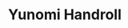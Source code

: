 ---
layout: place
title: "Yunomi Handroll"
permalink: /california/toluca-lake/yunomi-handroll.html
stateAbbr: CA
stateName: California
cityName: Toluca Lake
seo:
  name: "Yunomi Handroll"
  type: Restaurant
  links: null
description: "Looking for sushi in Toluca Lake, California? Check out Yunomi Handroll for a delightful Japanese dining experience. Enjoy a variety of sushi and other dishe..."
place_id: ChIJXY11W9a_woARs23W5MgCD5k
photos:
  - name: >-
      places/ChIJXY11W9a_woARs23W5MgCD5k/photos/AeeoHcKMoM3vacX7N04n0MhdJeaK4cTDC_5jKPLzNJhRHxxj95tN_CHBubwSOYz-ewyT49ODObBiCqFhknYgaaupfkWWFLhEdWvENXjwJ9JEmsTqHc6cC85rghJw58z5LURU69C0uyijTce2QmoyMC9E29LFzVcCZXoM3T8kznrMTeyf8uR5w0a7Anb3Ty4osF0hvoWPWcIv9P3kg46mB9BLoyzWfypWruYydnrhz_PQs9E952fS0PwrIbhLKLpTbk-VGzZoOMhdar9NO0zB1ZI-WwM6m3cfs442fLJJ6NIwGH55ds29Du2T5-qsViEWwk1X5T1mwjPaBGHHBCYg9hGRR3z_s9R6cmw04SFGpDGXh7dOB-8qAwFKBbp0pFtq6d6MYVnf8to1zE6HiYTAmOiXeSGLrljyoPzV54YRSB6R_MXV5lmb
    widthPx: 1500
    heightPx: 1207
    authorAttributions:
      - displayName: D M
        uri: https://maps.google.com/maps/contrib/113680776988079537908
        photoUri: >-
          https://lh3.googleusercontent.com/a/ACg8ocJxb6Xym9no1PLPfG_54gzNL7_tUsYu_dWwIqlG3AVbHH82jw=s100-p-k-no-mo
    flagContentUri: >-
      https://www.google.com/local/imagery/report/?cb_client=maps_api_places.places_api&image_key=!1e10!2sCIHM0ogKEICAgIDr7PychwE&hl=en-US
    googleMapsUri: >-
      https://www.google.com/maps/place//data=!3m4!1e2!3m2!1sCIHM0ogKEICAgIDr7PychwE!2e10!4m2!3m1!1s0x80c2bfd65b758d5d:0x990f02c8e4d66db3
  - name: >-
      places/ChIJXY11W9a_woARs23W5MgCD5k/photos/AeeoHcKUfqLecAD-rre0gY8xQ33vmQnGmOL9HpNb73jUxA5QMKrgyGCMDIRHHtw60gQOQbkuP54rwidOquub51SK8gw7ME_NUmZcWSnwQM1dEwh8i3jDiRnJj2uf60_mfWWLI9tDCWJHbwEwdvstofRNUGtE0AFdk3R4uPDgsnA1u14ACNykyYIqfOKPNUE5U5GFKQezMgw8MlEpKGL6GyMO__c4dvLV_tQO9n29By_IkUVyWJrxIGcRI12mVAYH7b5tl-jErVQoM9tJ1r3dg-6hJh6iK1LAq83C3PPHhpsQ9kvu6JUthy2gFY0rUCyYwBA9WSbRrsr96eHoLIqwNwUNrV5PKGKKhsOSP1Cp68fW9bDOOn8getwK0hx2FOx31flV_2p7taXJO7yBOHN_iM_2GY8mp-67z1pBFiFCVyN-C5xRJQ
    widthPx: 4096
    heightPx: 3072
    authorAttributions:
      - displayName: Charles Chan
        uri: https://maps.google.com/maps/contrib/104543320049378181087
        photoUri: >-
          https://lh3.googleusercontent.com/a/ACg8ocKyIxTaoOCXWKfCsfF2-L1BlBOqBOH68BJYUWZyksQfJiondg=s100-p-k-no-mo
    flagContentUri: >-
      https://www.google.com/local/imagery/report/?cb_client=maps_api_places.places_api&image_key=!1e10!2sCIHM0ogKEICAgICb67HzQQ&hl=en-US
    googleMapsUri: >-
      https://www.google.com/maps/place//data=!3m4!1e2!3m2!1sCIHM0ogKEICAgICb67HzQQ!2e10!4m2!3m1!1s0x80c2bfd65b758d5d:0x990f02c8e4d66db3
  - name: >-
      places/ChIJXY11W9a_woARs23W5MgCD5k/photos/AeeoHcLpDQ5sctWJr5c70lZDCKYJM45PwMJhyqavgVP7oP_1E6def7IN3XrjCXrArJwf-87LwL6-5ymGVwHy2ctjzMVWdCTcY1EP75YUkLdQrU71HiNHVH9neMTuwpjG1uX-IeQW9pe2QmGhhsFqkOCaMx61k153JIbSA8Gfy1JZeVrGc_W4ajhbFs96rOiVNWBp_9x8_JwIDMYieVjkVUdAOwv4CTpf-yUMfQxfXBhRH9_CK2z0GBGp4-QY2rY8x7-gMoYhDX0DiGPdhmdf4xMuB4Rp8YGmPPllKMrVTnE5uVly1o41a0O__bCvl4LBakeCRVs7e9-d0E4_Sjb2PzYC4phTrzqSD5QjnV3QxsGhQe6YqAYT44tG2JApZ9Y9IKR826qXTSVO_hM22IQhOlRfVXL8iGohGSKhNL8W9S1d-UKZn37L
    widthPx: 4096
    heightPx: 3072
    authorAttributions:
      - displayName: Charles Chan
        uri: https://maps.google.com/maps/contrib/104543320049378181087
        photoUri: >-
          https://lh3.googleusercontent.com/a/ACg8ocKyIxTaoOCXWKfCsfF2-L1BlBOqBOH68BJYUWZyksQfJiondg=s100-p-k-no-mo
    flagContentUri: >-
      https://www.google.com/local/imagery/report/?cb_client=maps_api_places.places_api&image_key=!1e10!2sCIHM0ogKEICAgICb67Hf3gE&hl=en-US
    googleMapsUri: >-
      https://www.google.com/maps/place//data=!3m4!1e2!3m2!1sCIHM0ogKEICAgICb67Hf3gE!2e10!4m2!3m1!1s0x80c2bfd65b758d5d:0x990f02c8e4d66db3
  - name: >-
      places/ChIJXY11W9a_woARs23W5MgCD5k/photos/AeeoHcLc7_Zkinv9Za8la7AWeYv53Rbl2SZBjgR1c75YDP0UPyxGF7CGCbpqyO-XcrSQ53RI8P_fUBAn7zKYDN47HkMehjHOHPx_E_f0Gg0biR0nrlFvLM3y5U4iURGZYbvE_s-hW_HVCtN0ZrgNg7-6ahpa6sWOqRn9LgEJ5myEUe2-ffJLQJxcvujTH5e_qTnOHXCO3R8o16Af_7MjeMKeHD_XOSnruQiCCifc8LQHLr-pStVnqkSeWHkZHAtV7C3pukcl1A-mIxduErmDWtMThtlq6NC65YZycRfMnaJBuadLkvevfeXET5Ij6rvKj4cS8LiRia9Mj6GLMCLzzWyAF0ylwTUvEG-QTDDihlU2AQYbj9Fzuy5linVu40JZsXFDkQLNp4gMEDzb19P7upDi__uJYCSUqMFdoUGqFCWeXWWQQfpj
    widthPx: 3024
    heightPx: 4032
    authorAttributions:
      - displayName: Zack Simone
        uri: https://maps.google.com/maps/contrib/105571376555595505837
        photoUri: >-
          https://lh3.googleusercontent.com/a-/ALV-UjUjUOeV1JwAgh0SVm3mqRdl2NLrVhadkyDOOf6A83SyXpSftsp_rg=s100-p-k-no-mo
    flagContentUri: >-
      https://www.google.com/local/imagery/report/?cb_client=maps_api_places.places_api&image_key=!1e10!2sCIHM0ogKEICAgICb2Pz-jAE&hl=en-US
    googleMapsUri: >-
      https://www.google.com/maps/place//data=!3m4!1e2!3m2!1sCIHM0ogKEICAgICb2Pz-jAE!2e10!4m2!3m1!1s0x80c2bfd65b758d5d:0x990f02c8e4d66db3
  - name: >-
      places/ChIJXY11W9a_woARs23W5MgCD5k/photos/AeeoHcJmJLJHAnHjKITMW0IVjQbWY_yNrWyP5rcnawXJefMFLCMV7CNLnTeyToCeJE9jvhy9yw9g8pkf7I3Jp6CDSVxO20cShXCAIOuO7vQ3hPZ89Y0TP3ZqUtCvr2xiZZowmTy5Xh-mmdLfMhkdFf5Ctp-iydpBSWMzRFAEwFOf-m3tAoT2r8jTarasLgOWqVYLcc58Ymhhq5TLOfXn8Pjoke-e2ToTPoYIA7Hm8nuZu1k9m6BBvrChr04MuPhHqUW0sI7L5kWdzzhtpTCknxFjJKktChixHX1HKVj9QSwaFV23gvbpWKWBkhdae0gcnOvYKU9mwQMWmuIY7xo9Iut3oTn66nAaxMY3LhtwDMmAH2jInBsf_O7Cj7XOkJnbt2qylW4MeFaHa5BMHjXOVGURQajxf6PNw7QDRPhONZu67pr8IA
    widthPx: 3600
    heightPx: 4800
    authorAttributions:
      - displayName: Zack Simone
        uri: https://maps.google.com/maps/contrib/105571376555595505837
        photoUri: >-
          https://lh3.googleusercontent.com/a-/ALV-UjUjUOeV1JwAgh0SVm3mqRdl2NLrVhadkyDOOf6A83SyXpSftsp_rg=s100-p-k-no-mo
    flagContentUri: >-
      https://www.google.com/local/imagery/report/?cb_client=maps_api_places.places_api&image_key=!1e10!2sCIHM0ogKEICAgICb2PzuFQ&hl=en-US
    googleMapsUri: >-
      https://www.google.com/maps/place//data=!3m4!1e2!3m2!1sCIHM0ogKEICAgICb2PzuFQ!2e10!4m2!3m1!1s0x80c2bfd65b758d5d:0x990f02c8e4d66db3
  - name: >-
      places/ChIJXY11W9a_woARs23W5MgCD5k/photos/AeeoHcKi4kJrpYyT97O8BT-2YufDF5RGUvrfct0-w-1lcweAKkVG-zlPAW6WqSp2gqIvBuqGyHO8pc8ki66APz9RcRx_eX39wfyKdHQvzbS6Dw_378BOqTDQ0CnUfCGlFmWJ_HOwf-8zOJDJBd4sc_m35ipsLNczcDDmZO74syomz19inaXWW1D0KJDSPkkN14VYQTlhH6aaYSGA34p9pBmc_DuUE_mp6t3lmAl1N82KPOYSc0PMVhyvKvmNiVaPNzqTzVLwiZL2r6vGA6_Uz3_kitpD5Kisxu_PBRMmh96ofSk-ageRXXQYtc-ZjK5vTyO0BxyGi2WzgUtTfSnhrP01vDHzDH7fE6o1Fylv8wx8xcqmifP8cQZ0plYIh-6Ch3VZTox1ctNiedOEGmwnpENuAtDFXfRMhyvF6dQQP8TaG6Qi9Q
    widthPx: 3024
    heightPx: 4032
    authorAttributions:
      - displayName: Harrison Broker
        uri: https://maps.google.com/maps/contrib/105421213341895152339
        photoUri: >-
          https://lh3.googleusercontent.com/a-/ALV-UjVsAwEc4RJoNVaLDoUaX7JkYATCE3t3iWJvsJKpg2TL0rR-dGCL=s100-p-k-no-mo
    flagContentUri: >-
      https://www.google.com/local/imagery/report/?cb_client=maps_api_places.places_api&image_key=!1e10!2sCIHM0ogKEICAgMCQsYLQfg&hl=en-US
    googleMapsUri: >-
      https://www.google.com/maps/place//data=!3m4!1e2!3m2!1sCIHM0ogKEICAgMCQsYLQfg!2e10!4m2!3m1!1s0x80c2bfd65b758d5d:0x990f02c8e4d66db3
  - name: >-
      places/ChIJXY11W9a_woARs23W5MgCD5k/photos/AeeoHcKqQUPCVzA-7ABouStgDOKwzKlQ_nNPTagR_ESDtjystslAm-nMe7K5ygZFSH6vTZ7YCZ_fgxzQGSKMo17bJTMrJPM6l5z91mtHE5m5ZM6ojrn65no-RdaE7nDZwXmRpmEILqJURC1_WPWd4BDKBEGeu8dpFBON5cDni1Zo4AtraEKiPqoTlPby9aj_th5F7boWLkiRAtTv-xN3s8Rp8UjLKABygC_YpJ02IMXUdX4Twg3VPJbuXZgvhwXfJLteFPOMMZhPcAubQBsfNev-h8Fknbqngvc8-UnRa5_GkH89Z4cXX_U-JTYNqDYRR5eDY3hRD04ORlwoAY2eFvfk9aM3wLSWx2QioSe3fmN61Biz1swKEUUM7MrmtfQkRH1nuGSXx3RVRnUIT_ZtFCqf6h16w7_J1JJngg3P05hhLA4
    widthPx: 3600
    heightPx: 4800
    authorAttributions:
      - displayName: Zack Simone
        uri: https://maps.google.com/maps/contrib/105571376555595505837
        photoUri: >-
          https://lh3.googleusercontent.com/a-/ALV-UjUjUOeV1JwAgh0SVm3mqRdl2NLrVhadkyDOOf6A83SyXpSftsp_rg=s100-p-k-no-mo
    flagContentUri: >-
      https://www.google.com/local/imagery/report/?cb_client=maps_api_places.places_api&image_key=!1e10!2sCIHM0ogKEICAgICb2Pz-DA&hl=en-US
    googleMapsUri: >-
      https://www.google.com/maps/place//data=!3m4!1e2!3m2!1sCIHM0ogKEICAgICb2Pz-DA!2e10!4m2!3m1!1s0x80c2bfd65b758d5d:0x990f02c8e4d66db3
  - name: >-
      places/ChIJXY11W9a_woARs23W5MgCD5k/photos/AeeoHcL9tG51rVdGhtLNyN_LExoNnrZduN4h2QkyfVKFaindrnhHAeAhQKC_zT0S4Pq_GELJeXwfxabHNi5__4WHo80BxZ1bWB15oHLAslZQiKKnZs6WASFvy3_v9FenpHKHO-5aOHdgYc1dkSNwiW8ZIOuvEiQvZ7LCKBiduEM7q0MVw2BIh_2PnWUWqJMVMFj1OrNFS9aMvuZYtp62tS-TygLEiTlKBDtQi4xFeByZ8bVWZ9YTcyFFEiFUIzIQZk-oyU57je3EUDSJZ3KF_hWazDzcXlVMkxydmF45YpWBaQ7TW0bDAmorlr218WerWNA3JP4FV9KML0NSCLdlDzrIOg-xTdMw6Uykozfy080PxRp3Ggmh0J-koCEKaxfgPAuNR8h5x0iPIZndAPjaaMQUtlwkKJLOW5FnK2SS2Ox1Int1Kg
    widthPx: 3024
    heightPx: 4032
    authorAttributions:
      - displayName: Zack Simone
        uri: https://maps.google.com/maps/contrib/105571376555595505837
        photoUri: >-
          https://lh3.googleusercontent.com/a-/ALV-UjUjUOeV1JwAgh0SVm3mqRdl2NLrVhadkyDOOf6A83SyXpSftsp_rg=s100-p-k-no-mo
    flagContentUri: >-
      https://www.google.com/local/imagery/report/?cb_client=maps_api_places.places_api&image_key=!1e10!2sCIHM0ogKEICAgICb2Pz-TA&hl=en-US
    googleMapsUri: >-
      https://www.google.com/maps/place//data=!3m4!1e2!3m2!1sCIHM0ogKEICAgICb2Pz-TA!2e10!4m2!3m1!1s0x80c2bfd65b758d5d:0x990f02c8e4d66db3
  - name: >-
      places/ChIJXY11W9a_woARs23W5MgCD5k/photos/AeeoHcKll503b43JbNPO2GAKf2rAi6jVxUGP3xR52Gz2bn-A15reZ02Smw7T51OCGzJGBQ1ZgpiP56Y6ztGy78iOb9l4cp4vFotqWxQn9d0j583P4B9VpiR8YFlX-IgjEhDs80tQ7xL2RfHAdjZ4vLW9WBlzn6YBpGfmpnLGNPDjhktFCTa3Z-d7W7ziSoHA8IQ1A7QipFtASX_5pMqWT8G_RFxGAIS1xAyoDQEtsBTjnWbxkVNVoIkDmHqvgFin3fCdfmMRVzB1YH2JS54lv7jqvHJG7ASqVWdxl_w9o_JCija2r_1ZZCCWvOXqFE-wP9A9O7d9Ngjsptmu8VeTErX0O3beTc2X5noLdXEfSLmpbE6OznLUplQOJrTrQhWjAKcaG89zbhuedld_n19tmNkOSm1rCYWpESXHKUstT0Nz4H89XA
    widthPx: 3600
    heightPx: 4800
    authorAttributions:
      - displayName: Zack Simone
        uri: https://maps.google.com/maps/contrib/105571376555595505837
        photoUri: >-
          https://lh3.googleusercontent.com/a-/ALV-UjUjUOeV1JwAgh0SVm3mqRdl2NLrVhadkyDOOf6A83SyXpSftsp_rg=s100-p-k-no-mo
    flagContentUri: >-
      https://www.google.com/local/imagery/report/?cb_client=maps_api_places.places_api&image_key=!1e10!2sCIHM0ogKEICAgICb2Pz-dA&hl=en-US
    googleMapsUri: >-
      https://www.google.com/maps/place//data=!3m4!1e2!3m2!1sCIHM0ogKEICAgICb2Pz-dA!2e10!4m2!3m1!1s0x80c2bfd65b758d5d:0x990f02c8e4d66db3
  - name: >-
      places/ChIJXY11W9a_woARs23W5MgCD5k/photos/AeeoHcJEiGlRmx_SedOH5WTBX3z3ke6UIe4fr5IAwW1kjXPeubeyrne8JVQGqSsMcClliH8kHZaZq5EH5DS-fgdtVqQ0WVsvPuGDybIYiizswJrgEqgVlX23o0evClI5FGqcFri_zji7MQvL0MXMP200oC9OytDouv14n0wwu2bhJbTSSJ_kR2ExdJDUI3INYQdPCbELNST9pNgzDABTaciWR4oBJckqZXZBmuOwhqfOrCf-adJSBj7mTf3zFNmvpw4RDsw7Ql8mZibII4NHuHg_c7hjZ1uEXSS8uAOAMr7o35x_-EQXL1Ppsy6Su75jfb4-HOOlg4IwGKEgNZeUmh2M3gkrX2k2FcRBF9ZWFmsIjgy9xtvHEnF95jHRQbX1o9cjyfKaASpUE_L9_1aRddWitWtzqF4GtOhyClveq62yZpL0FQ
    widthPx: 3600
    heightPx: 4800
    authorAttributions:
      - displayName: Scott Atkinson
        uri: https://maps.google.com/maps/contrib/109103208592734240649
        photoUri: >-
          https://lh3.googleusercontent.com/a-/ALV-UjXzUhNeeyfumRpewFaAVJXUx1hTXXb8-R_9yNrjztYvZBfsZgku3w=s100-p-k-no-mo
    flagContentUri: >-
      https://www.google.com/local/imagery/report/?cb_client=maps_api_places.places_api&image_key=!1e10!2sCIHM0ogKEICAgIDn4rePHg&hl=en-US
    googleMapsUri: >-
      https://www.google.com/maps/place//data=!3m4!1e2!3m2!1sCIHM0ogKEICAgIDn4rePHg!2e10!4m2!3m1!1s0x80c2bfd65b758d5d:0x990f02c8e4d66db3
address: 10218 Riverside Dr, Toluca Lake, CA 91602, USA
street: 10218 Riverside Dr
city: Toluca Lake
state: CA
zip: '91602'
country: USA
neighborhood: Toluca Lake
latitude: '34.151985'
longitude: '-118.353512'
accessibility_options:
  wheelchairAccessibleEntrance: true
  wheelchairAccessibleSeating: true
business_status: OPERATIONAL
name: Yunomi Handroll
google_maps_links:
  directionsUri: >-
    https://www.google.com/maps/dir//''/data=!4m7!4m6!1m1!4e2!1m2!1m1!1s0x80c2bfd65b758d5d:0x990f02c8e4d66db3!3e0
  placeUri: https://maps.google.com/?cid=11029037074309606835
  writeAReviewUri: >-
    https://www.google.com/maps/place//data=!4m3!3m2!1s0x80c2bfd65b758d5d:0x990f02c8e4d66db3!12e1
  reviewsUri: >-
    https://www.google.com/maps/place//data=!4m4!3m3!1s0x80c2bfd65b758d5d:0x990f02c8e4d66db3!9m1!1b1
  photosUri: >-
    https://www.google.com/maps/place//data=!4m3!3m2!1s0x80c2bfd65b758d5d:0x990f02c8e4d66db3!10e5
primary_type: Restaurant
opening_hours:
  regular: null
  current: null
secondary_opening_hours:
  regular:
    weekdayDescriptions: null
    type: null
  current:
    weekdayDescriptions: null
    type: null
phone: null
price_level: null
price_range: null
rating: null
rating_count: 0
website: null
reviews: null
parking_options: null
payment_options: null
allow_dogs: null
curbside_pickup: null
delivery: null
dine_in: null
good_for_children: null
good_for_groups: null
good_for_sports: null
live_music: null
menu_for_children: null
outdoor_seating: null
reservable: null
restroom: null
serves_beer: null
serves_breakfast: null
serves_brunch: null
serves_cocktails: null
serves_coffee: null
serves_dinner: null
serves_dessert: null
serves_lunch: null
serves_vegetarian_food: null
serves_wine: null
takeout: null
summary: null

---